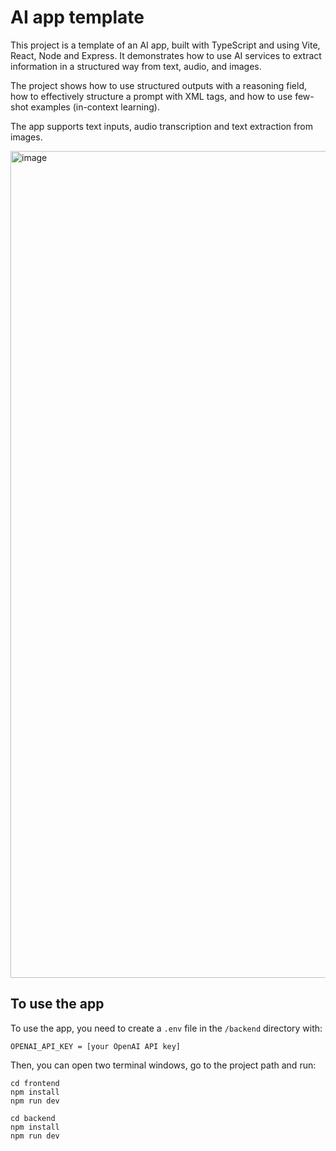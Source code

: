# AI app template

This project is a template of an AI app, built with TypeScript and using Vite, React, Node and Express. It demonstrates how to use AI services to extract information in a structured way from text, audio, and images.

The project shows how to use structured outputs with a reasoning field, how to effectively structure a prompt with XML tags, and how to use few-shot examples (in-context learning).

The app supports text inputs, audio transcription and text extraction from images.

<img width="1323" alt="image" src="https://github.com/user-attachments/assets/683304a6-f66b-455e-a635-b8c1f983f79c" />

## To use the app

To use the app, you need to create a `.env` file in the `/backend` directory with:
```
OPENAI_API_KEY = [your OpenAI API key]
```

Then, you can open two terminal windows, go to the project path and run:
```
cd frontend
npm install
npm run dev
```
```
cd backend
npm install
npm run dev
```
